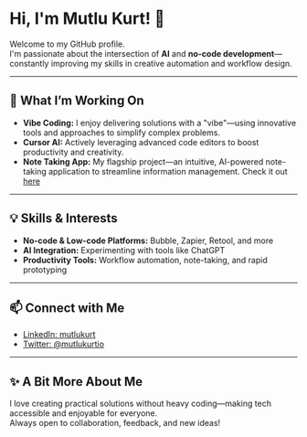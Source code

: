 # Hi, I'm Mutlu Kurt! 👋

Welcome to my GitHub profile.  
I'm passionate about the intersection of **AI** and **no-code development**—constantly improving my skills in creative automation and workflow design.

---

## 🚀 What I’m Working On

- **Vibe Coding:** I enjoy delivering solutions with a "vibe"—using innovative tools and approaches to simplify complex problems.
- **Cursor AI:** Actively leveraging advanced code editors to boost productivity and creativity.
- **Note Taking App:** My flagship project—an intuitive, AI-powered note-taking application to streamline information management. Check it out [here](#) <!-- Add your repo link here -->

---

## 💡 Skills & Interests

- **No-code & Low-code Platforms:** Bubble, Zapier, Retool, and more
- **AI Integration:** Experimenting with tools like ChatGPT
- **Productivity Tools:** Workflow automation, note-taking, and rapid prototyping

---

## 📫 Connect with Me

- [LinkedIn: mutlukurt](https://www.linkedin.com/in/mutlukurt)
- [Twitter: @mutlukurtio](https://twitter.com/mutlukurtio)

---

## ✨ A Bit More About Me

I love creating practical solutions without heavy coding—making tech accessible and enjoyable for everyone.  
Always open to collaboration, feedback, and new ideas!
